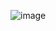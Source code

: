 ![image](https://user-images.githubusercontent.com/94289230/195605654-1ddbdf60-4194-4ba5-8b6f-097c817290bf.png)

